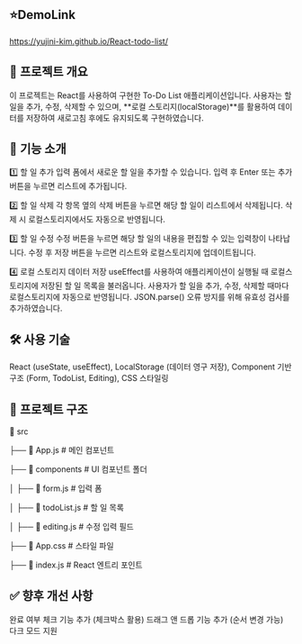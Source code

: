 ## ⭐DemoLink

https://yujini-kim.github.io/React-todo-list/

## 📝 프로젝트 개요

이 프로젝트는 React를 사용하여 구현한 To-Do List 애플리케이션입니다. 사용자는 할 일을 추가, 수정, 삭제할 수 있으며, **로컬 스토리지(localStorage)**를 활용하여 데이터를 저장하여 새로고침 후에도 유지되도록 구현하였습니다.

## 🚀 기능 소개

1️⃣ 할 일 추가
입력 폼에서 새로운 할 일을 추가할 수 있습니다.
입력 후 Enter 또는 추가 버튼을 누르면 리스트에 추가됩니다.

2️⃣ 할 일 삭제
각 항목 옆의 삭제 버튼을 누르면 해당 할 일이 리스트에서 삭제됩니다.
삭제 시 로컬스토리지에서도 자동으로 반영됩니다.

3️⃣ 할 일 수정
수정 버튼을 누르면 해당 할 일의 내용을 편집할 수 있는 입력창이 나타납니다.
수정 후 저장 버튼을 누르면 리스트와 로컬스토리지에 업데이트됩니다.

4️⃣ 로컬 스토리지 데이터 저장
useEffect를 사용하여 애플리케이션이 실행될 때 로컬스토리지에 저장된 할 일 목록을 불러옵니다.
사용자가 할 일을 추가, 수정, 삭제할 때마다 로컬스토리지에 자동으로 반영됩니다.
JSON.parse() 오류 방지를 위해 유효성 검사를 추가하였습니다.

## 🛠 사용 기술

React (useState, useEffect),
LocalStorage (데이터 영구 저장),
Component 기반 구조 (Form, TodoList, Editing),
CSS 스타일링

## 📂 프로젝트 구조

📂 src

├── 📄 App.js # 메인 컴포넌트

├── 📂 components # UI 컴포넌트 폴더

│ ├── 📄 form.js # 입력 폼

│ ├── 📄 todoList.js # 할 일 목록

│ ├── 📄 editing.js # 수정 입력 필드

├── 📄 App.css # 스타일 파일

├── 📄 index.js # React 엔트리 포인트

## ✅ 향후 개선 사항

완료 여부 체크 기능 추가 (체크박스 활용)
드래그 앤 드롭 기능 추가 (순서 변경 가능)
다크 모드 지원
